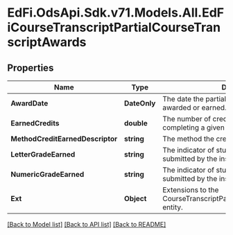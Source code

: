 # EdFi.OdsApi.Sdk.v71.Models.All.EdFiCourseTranscriptPartialCourseTranscriptAwards

## Properties

Name | Type | Description | Notes
------------ | ------------- | ------------- | -------------
**AwardDate** | **DateOnly** | The date the partial credits and/or grades were awarded or earned. | 
**EarnedCredits** | **double** | The number of credits a student earned for completing a given course. | 
**MethodCreditEarnedDescriptor** | **string** | The method the credits were earned. | [optional] 
**LetterGradeEarned** | **string** | The indicator of student performance as submitted by the instructor. | [optional] 
**NumericGradeEarned** | **string** | The indicator of student performance as submitted by the instructor. | [optional] 
**Ext** | **Object** | Extensions to the CourseTranscriptPartialCourseTranscriptAwards entity. | [optional] 

[[Back to Model list]](../../README.md#documentation-for-models) [[Back to API list]](../../README.md#documentation-for-api-endpoints) [[Back to README]](../../README.md)

